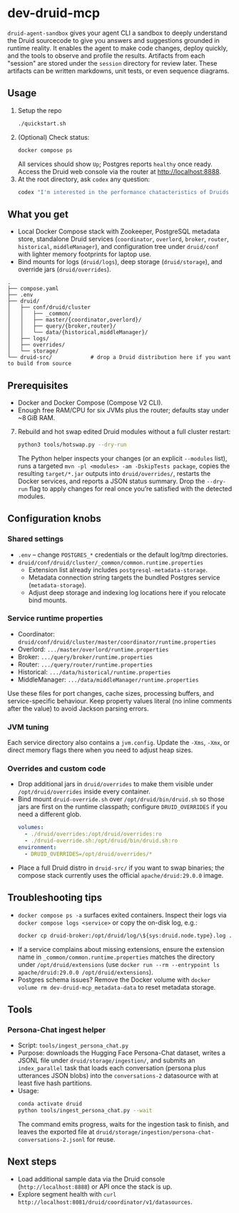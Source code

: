 # dev-druid-mcp

`druid-agent-sandbox` gives your agent CLI a sandbox to deeply understand the Druid sourcecode to give you answers and suggestions grounded in runtime reality. It enables the agent to make code changes, deploy quickly, and the tools to observe and profile the results. Artifacts from each "session" are stored under the `session` directory for review later. These artifacts can be written markdowns, unit tests, or even sequence diagrams.

## Usage
1. Setup the repo
   ```bash
   ./quickstart.sh
   ```
2. (Optional) Check status:
   ```bash
   docker compose ps
   ```
   All services should show `Up`; Postgres reports `healthy` once ready.
   Access the Druid web console via the router at <http://localhost:8888>.
3. At the root directory, ask `codex` any question:
   ```bash
   codex "I'm interested in the performance chatacteristics of Druids contains_string text search filter. Profile this and tell me what are the most likely areas of improvement. you can use the 'utterances' column in the 'conversations-2' datasource. Before you begin please remember to read AGENTS.md for common workflows and tips to get your job done"
   ```

## What you get
- Local Docker Compose stack with Zookeeper, PostgreSQL metadata store, standalone Druid services (`coordinator`, `overlord`, `broker`, `router`, `historical`, `middleManager`), and configuration tree under `druid/conf` with lighter memory footprints for laptop use.
- Bind mounts for logs (`druid/logs`), deep storage (`druid/storage`), and override jars (`druid/overrides`).

```
.
├── compose.yaml
├── .env
├── druid/
│   ├── conf/druid/cluster
│   │   ├── _common/
│   │   ├── master/{coordinator,overlord}/
│   │   ├── query/{broker,router}/
│   │   └── data/{historical,middleManager}/
│   ├── logs/
│   ├── overrides/
│   └── storage/
└── druid-src/            # drop a Druid distribution here if you want to build from source
```

## Prerequisites
- Docker and Docker Compose (Compose V2 CLI).
- Enough free RAM/CPU for six JVMs plus the router; defaults stay under ~8 GiB RAM.


7. Rebuild and hot swap edited Druid modules without a full cluster restart:
   ```bash
   python3 tools/hotswap.py --dry-run
   ```
   The Python helper inspects your changes (or an explicit `--modules` list), runs a targeted `mvn -pl <modules> -am -DskipTests package`, copies the resulting `target/*.jar` outputs into `druid/overrides/`, restarts the Docker services, and reports a JSON status summary. Drop the `--dry-run` flag to apply changes for real once you’re satisfied with the detected modules.

## Configuration knobs
### Shared settings
- `.env` – change `POSTGRES_*` credentials or the default log/tmp directories.
- `druid/conf/druid/cluster/_common/common.runtime.properties`
  - Extension list already includes `postgresql-metadata-storage`.
  - Metadata connection string targets the bundled Postgres service (`metadata-storage`).
  - Adjust deep storage and indexing log locations here if you relocate bind mounts.

### Service runtime properties
- Coordinator: `druid/conf/druid/cluster/master/coordinator/runtime.properties`
- Overlord: `.../master/overlord/runtime.properties`
- Broker: `.../query/broker/runtime.properties`
- Router: `.../query/router/runtime.properties`
- Historical: `.../data/historical/runtime.properties`
- MiddleManager: `.../data/middleManager/runtime.properties`

Use these files for port changes, cache sizes, processing buffers, and service-specific behaviour. Keep property values literal (no inline comments after the value) to avoid Jackson parsing errors.

### JVM tuning
Each service directory also contains a `jvm.config`. Update the `-Xms`, `-Xmx`, or direct memory flags there when you need to adjust heap sizes.

### Overrides and custom code
- Drop additional jars in `druid/overrides` to make them visible under `/opt/druid/overrides` inside every container.
- Bind mount `druid-override.sh` over `/opt/druid/bin/druid.sh` so those jars are first on the runtime classpath; configure `DRUID_OVERRIDES` if you need a different glob.
  ```yaml
  volumes:
    - ./druid/overrides:/opt/druid/overrides:ro
    - ./druid-override.sh:/opt/druid/bin/druid.sh:ro
  environment:
    - DRUID_OVERRIDES=/opt/druid/overrides/*
  ```
- Place a full Druid distro in `druid-src/` if you want to swap binaries; the compose stack currently uses the official `apache/druid:29.0.0` image.

## Troubleshooting tips
- `docker compose ps -a` surfaces exited containers. Inspect their logs via `docker compose logs <service>` or copy the on-disk log, e.g.:
  ```bash
  docker cp druid-broker:/opt/druid/log/\${sys:druid.node.type}.log ./broker.log
  ```
- If a service complains about missing extensions, ensure the extension name in `_common/common.runtime.properties` matches the directory under `/opt/druid/extensions` (use `docker run --rm --entrypoint ls apache/druid:29.0.0 /opt/druid/extensions`).
- Postgres schema issues? Remove the Docker volume with `docker volume rm dev-druid-mcp_metadata-data` to reset metadata storage.

## Tools

### Persona-Chat ingest helper
- Script: `tools/ingest_persona_chat.py`
- Purpose: downloads the Hugging Face Persona-Chat dataset, writes a JSONL file under `druid/storage/ingestion/`, and submits an `index_parallel` task that loads each conversation (persona plus utterances JSON blobs) into the `conversations-2` datasource with at least five hash partitions.
- Usage:
  ```bash
  conda activate druid
  python tools/ingest_persona_chat.py --wait
  ```
  The command emits progress, waits for the ingestion task to finish, and leaves the exported file at `druid/storage/ingestion/persona-chat-conversations-2.jsonl` for reuse.

## Next steps
- Load additional sample data via the Druid console (`http://localhost:8888`) or API once the stack is up.
- Explore segment health with `curl http://localhost:8081/druid/coordinator/v1/datasources`.
